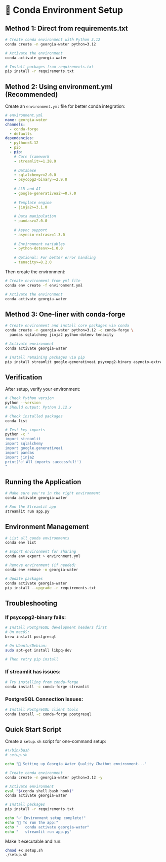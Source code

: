 # 🐍 Conda Environment Setup

## Method 1: Direct from requirements.txt

```bash
# Create conda environment with Python 3.12
conda create -n georgia-water python=3.12

# Activate the environment
conda activate georgia-water

# Install packages from requirements.txt
pip install -r requirements.txt
```

## Method 2: Using environment.yml (Recommended)

Create an `environment.yml` file for better conda integration:

```yaml
# environment.yml
name: georgia-water
channels:
  - conda-forge
  - defaults
dependencies:
  - python=3.12
  - pip
  - pip:
    # Core framework
    - streamlit>=1.28.0
    
    # Database
    - sqlalchemy>=2.0.0
    - psycopg2-binary>=2.9.0
    
    # LLM and AI
    - google-generativeai>=0.7.0
    
    # Template engine
    - jinja2>=3.1.0
    
    # Data manipulation
    - pandas>=2.0.0
    
    # Async support
    - asyncio-extras>=1.3.0
    
    # Environment variables
    - python-dotenv>=1.0.0
    
    # Optional: For better error handling
    - tenacity>=8.2.0
```

Then create the environment:

```bash
# Create environment from yml file
conda env create -f environment.yml

# Activate the environment
conda activate georgia-water
```

## Method 3: One-liner with conda-forge

```bash
# Create environment and install core packages via conda
conda create -n georgia-water python=3.12 -c conda-forge \
  pandas sqlalchemy jinja2 python-dotenv tenacity

# Activate environment
conda activate georgia-water

# Install remaining packages via pip
pip install streamlit google-generativeai psycopg2-binary asyncio-extras
```

## Verification

After setup, verify your environment:

```bash
# Check Python version
python --version
# Should output: Python 3.12.x

# Check installed packages
conda list

# Test key imports
python -c "
import streamlit
import sqlalchemy
import google.generativeai
import pandas
import jinja2
print('✅ All imports successful!')
"
```

## Running the Application

```bash
# Make sure you're in the right environment
conda activate georgia-water

# Run the Streamlit app
streamlit run app.py
```

## Environment Management

```bash
# List all conda environments
conda env list

# Export environment for sharing
conda env export > environment.yml

# Remove environment (if needed)
conda env remove -n georgia-water

# Update packages
conda activate georgia-water
pip install --upgrade -r requirements.txt
```

## Troubleshooting

### If psycopg2-binary fails:
```bash
# Install PostgreSQL development headers first
# On macOS:
brew install postgresql

# On Ubuntu/Debian:
sudo apt-get install libpq-dev

# Then retry pip install
```

### If streamlit has issues:
```bash
# Try installing from conda-forge
conda install -c conda-forge streamlit
```

### PostgreSQL Connection Issues:
```bash
# Install PostgreSQL client tools
conda install -c conda-forge postgresql
```

## Quick Start Script

Create a `setup.sh` script for one-command setup:

```bash
#!/bin/bash
# setup.sh

echo "🐍 Setting up Georgia Water Quality Chatbot environment..."

# Create conda environment
conda create -n georgia-water python=3.12 -y

# Activate environment
eval "$(conda shell.bash hook)"
conda activate georgia-water

# Install packages
pip install -r requirements.txt

echo "✅ Environment setup complete!"
echo "🚀 To run the app:"
echo "   conda activate georgia-water"
echo "   streamlit run app.py"
```

Make it executable and run:

```bash
chmod +x setup.sh
./setup.sh
```